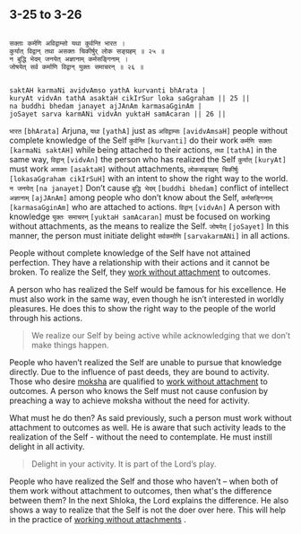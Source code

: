 ## 3-25 to 3-26


```shloka-sa

सक्ताः कर्मणि अविद्वाम्सो यथा कुर्वन्ति भारत ।
कुर्यात् विद्वान् तथा असक्तः चिकीर्षुर् लोक सङ्ग्रहम् ॥ २५ ॥
न बुद्धि भेदम् जनयेत् अज्ञानाम् कर्मसङ्गिनाम् ।
जोषयेत् सर्व कर्माणि विद्वान् युक्तः समाचरन् ॥ २६ ॥

```
```shloka-sa-hk

saktAH karmaNi avidvAmso yathA kurvanti bhArata |
kuryAt vidvAn tathA asaktaH cikIrSur loka saGgraham || 25 ||
na buddhi bhedam janayet ajJAnAm karmasaGginAm |
joSayet sarva karmANi vidvAn yuktaH samAcaran || 26 ||

```
`भारत` `[bhArata]` Arjuna, `यथा` `[yathA]` just as `अविद्वाम्सः` `[avidvAmsaH]` people without complete knowledge of the Self `कुर्वन्ति` `[kurvanti]` do their work `कर्मणि सक्ताः` `[karmaNi saktAH]` while being attached to their actions, `तथा` `[tathA]` in the same way, `विद्वान्` `[vidvAn]` the person who has realized the Self `कुर्यात्` `[kuryAt]` must work `असक्तः` `[asaktaH]` without attachments, `लोकसङ्ग्रहम् चिकीर्षुः` `[lokasaGgraham cikIrSuH]` with an intent to show the right way to the world.
`न जनयेत्` `[na janayet]` Don’t cause `बुद्धि भेदम्` `[buddhi bhedam]` conflict of intellect `अज्ञानाम्` `[ajJAnAm]` among people who don’t know about the Self, `कर्मसङ्गिनाम्` `[karmasaGginAm]` who are attached to actions. `विद्वान्` `[vidvAn]` A person with knowledge `युक्तः समाचरन्` `[yuktaH samAcaran]` must be focused on working without attachments, as the means to realize the Self. `जोषयेत्` `[joSayet]` In this manner, the person must initiate delight `सर्वकर्माणि` `[sarvakarmANi]` in all actions.

People without complete knowledge of the Self have not attained perfection. They have a relationship with their actions and it cannot be broken. To realize the Self, they 
[work without attachment](2-40.md#karmayoga)
 to outcomes. 

A person who has realized the Self would be famous for his excellence. He must also work in the same way, even though he isn’t interested in worldly pleasures. He does this to show the right way to the people of the world through his actions.



<a name='applnote_58'></a>
> We realize our Self by being active while acknowledging that we don’t make things happen.



People who haven’t realized the Self are unable to pursue that knowledge directly. Due to the influence of past deeds, they are bound to activity. Those who desire 
[moksha](Back-to-Basics.md#Moksha)
 are qualified to 
[work without attachment](2-40.md#karmayoga)
 to outcomes. A person who knows the Self must not cause confusion by preaching a way to achieve moksha without the need for activity. 

What must he do then? As said previously, such a person must work without attachment to outcomes as well. He is aware that such activity leads to the realization of the Self - without the need to contemplate. He must instill delight in all activity. 



<a name='applnote_59'></a>
> Delight in your activity. It is part of the Lord’s play.



People who have realized the Self and those who haven’t – when both of them work without attachment to outcomes, then what's the difference between them? In the next Shloka, the Lord explains the difference. He also shows a way to realize that the Self is not the doer over here. This will help in the practice of 
[working without attachments](Back-to-Basics.md#karmayOga_a_defn)
.


